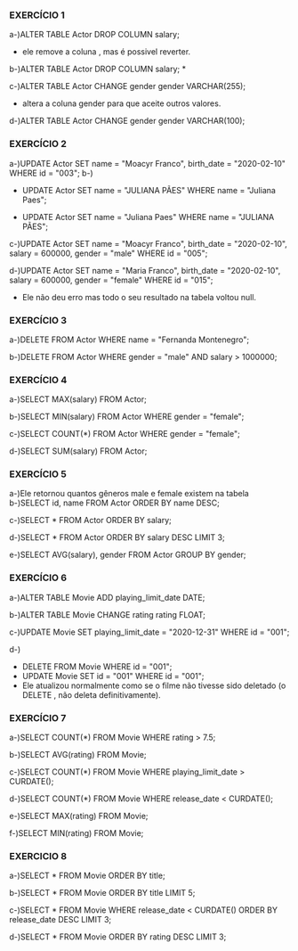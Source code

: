 ### EXERCÍCIO 1

a-)ALTER TABLE Actor DROP COLUMN salary;
* ele remove a coluna , mas é possivel reverter.

b-)ALTER TABLE Actor DROP COLUMN salary;
* 

c-)ALTER TABLE Actor CHANGE gender gender VARCHAR(255);
* altera a coluna gender para que aceite outros valores.

d-)ALTER TABLE Actor CHANGE gender gender VARCHAR(100);


### EXERCÍCIO 2

a-)UPDATE Actor
SET 
	name = "Moacyr Franco",
	birth_date = "2020-02-10"
WHERE id = "003";
b-) 
* UPDATE Actor
SET name = "JULIANA PÃES"
WHERE name = "Juliana Paes";

* UPDATE Actor
SET name = "Juliana Paes"
WHERE name = "JULIANA PÃES";

c-)UPDATE Actor
SET 
		name = "Moacyr Franco",
		birth_date = "2020-02-10",
    salary = 600000,
    gender = "male"
WHERE id = "005";

d-)UPDATE Actor
SET 
		name = "Maria Franco",
		birth_date = "2020-02-10",
    salary = 600000,
    gender = "female"
WHERE id = "015";
* Ele não deu erro mas todo o seu resultado na tabela voltou null.

### EXERCÍCIO 3

a-)DELETE FROM Actor WHERE name = "Fernanda Montenegro";

b-)DELETE FROM Actor
WHERE
	gender = "male" AND
	salary > 1000000;

### EXERCÍCIO 4

a-)SELECT MAX(salary) FROM Actor;

b-)SELECT MIN(salary) FROM Actor WHERE gender = "female";

c-)SELECT COUNT(*) FROM Actor WHERE gender = "female";

d-)SELECT SUM(salary) FROM Actor;

### EXERCÍCIO 5

a-)Ele retornou quantos gêneros male e female existem na tabela
b-)SELECT id, name FROM Actor
ORDER BY name DESC;

c-)SELECT * FROM Actor
ORDER BY salary;

d-)SELECT * FROM Actor
ORDER BY salary DESC
LIMIT 3;

e-)SELECT AVG(salary), gender FROM Actor
GROUP BY gender;

### EXERCÍCIO 6

a-)ALTER TABLE Movie ADD playing_limit_date DATE;

b-)ALTER TABLE Movie CHANGE rating rating FLOAT;

c-)UPDATE Movie
SET
	playing_limit_date = "2020-12-31"
WHERE id = "001";

d-)
* DELETE FROM Movie WHERE id = "001";
* UPDATE Movie
SET
	id = "001"
WHERE id = "001";
* Ele atualizou normalmente como se o filme não tivesse sido deletado (o DELETE , não deleta definitivamente).

### EXERCÍCIO 7

a-)SELECT COUNT(*) FROM Movie WHERE rating > 7.5;

b-)SELECT AVG(rating) FROM Movie;

c-)SELECT COUNT(*) FROM Movie WHERE playing_limit_date > CURDATE();

d-)SELECT COUNT(*) FROM Movie WHERE release_date < CURDATE();

e-)SELECT MAX(rating) FROM Movie;

f-)SELECT MIN(rating) FROM Movie;

### EXERCICIO 8

a-)SELECT * FROM Movie ORDER BY title;

b-)SELECT * FROM Movie ORDER BY title LIMIT 5;

c-)SELECT * FROM Movie 
WHERE release_date < CURDATE() 
ORDER BY release_date DESC 
LIMIT 3;

d-)SELECT * FROM Movie 
ORDER BY rating DESC 
LIMIT 3;